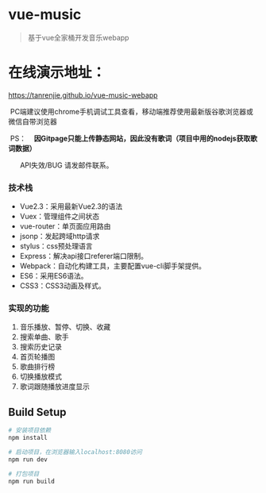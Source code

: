 # vue-music

> 基于vue全家桶开发音乐webapp

# 在线演示地址：
  https://tanrenjie.github.io/vue-music-webapp
  
  
  PC端建议使用chrome手机调试工具查看，移动端推荐使用最新版谷歌浏览器或微信自带浏览器
  
  PS：
    **因Gitpage只能上传静态网站，因此没有歌词（项目中用的nodejs获取歌词数据）**
    
    
       API失效/BUG 请发邮件联系。
    
### 技术栈
- Vue2.3：采用最新Vue2.3的语法
- Vuex：管理组件之间状态
- vue-router：单页面应用路由
- jsonp：发起跨域http请求
- stylus：css预处理语言
- Express：解决api接口referer端口限制。
- Webpack：自动化构建工具，主要配置vue-cli脚手架提供。
- ES6：采用ES6语法。
- CSS3：CSS3动画及样式。
### 实现的功能
1. 音乐播放、暂停、切换、收藏
2. 搜索单曲、歌手
3. 搜索历史记录
4. 首页轮播图
5. 歌曲排行榜
6. 切换播放模式
7. 歌词跟随播放进度显示


## Build Setup

``` bash
# 安装项目依赖
npm install

# 启动项目，在浏览器输入localhost:8080访问
npm run dev

# 打包项目
npm run build

```

